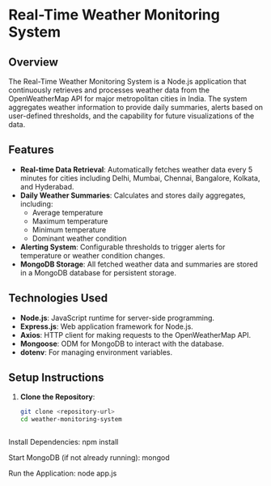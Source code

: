 # Real-Time Weather Monitoring System

## Overview
The Real-Time Weather Monitoring System is a Node.js application that continuously retrieves and processes weather data from the OpenWeatherMap API for major metropolitan cities in India. The system aggregates weather information to provide daily summaries, alerts based on user-defined thresholds, and the capability for future visualizations of the data.

## Features
- **Real-time Data Retrieval**: Automatically fetches weather data every 5 minutes for cities including Delhi, Mumbai, Chennai, Bangalore, Kolkata, and Hyderabad.
- **Daily Weather Summaries**: Calculates and stores daily aggregates, including:
  - Average temperature
  - Maximum temperature
  - Minimum temperature
  - Dominant weather condition
- **Alerting System**: Configurable thresholds to trigger alerts for temperature or weather condition changes.
- **MongoDB Storage**: All fetched weather data and summaries are stored in a MongoDB database for persistent storage.

## Technologies Used
- **Node.js**: JavaScript runtime for server-side programming.
- **Express.js**: Web application framework for Node.js.
- **Axios**: HTTP client for making requests to the OpenWeatherMap API.
- **Mongoose**: ODM for MongoDB to interact with the database.
- **dotenv**: For managing environment variables.

## Setup Instructions
1. **Clone the Repository**:
   ```bash
   git clone <repository-url>
   cd weather-monitoring-system



Install Dependencies:
npm install

Start MongoDB (if not already running):
mongod

Run the Application:
node app.js